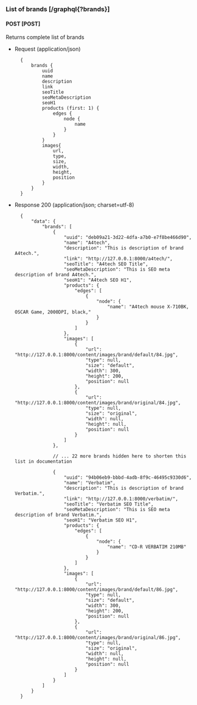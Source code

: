 ### List of brands [/graphql{?brands}]

#### POST [POST]

Returns complete list of brands

- Request (application/json)

        {
            brands {
                uuid
                name
                description
                link
                seoTitle
                seoMetaDescription
                seoH1
                products (first: 1) {
                    edges {
                        node {
                            name
                        }
                    }
                }
                images{
                    url,
                    type,
                    size,
                    width,
                    height,
                    position
                }
            }
        }

- Response 200 (application/json; charset=utf-8)

        {
            "data": {
                "brands": [
                    {
                        "uuid": "deb09a21-3d22-4dfa-a7b0-e7f8be466d90",
                        "name": "A4tech",
                        "description": "This is description of brand A4tech.",
                        "link": "http://127.0.0.1:8000/a4tech/",
                        "seoTitle": "A4tech SEO Title",
                        "seoMetaDescription": "This is SEO meta description of brand A4tech.",
                        "seoH1": "A4tech SEO H1",
                        "products": {
                            "edges": [
                                {
                                    "node": {
                                        "name": "A4tech mouse X-710BK, OSCAR Game, 2000DPI, black,"
                                    }
                                }
                            ]
                        },
                        "images": [
                            {
                                "url": "http://127.0.0.1:8000/content/images/brand/default/84.jpg",
                                "type": null,
                                "size": "default",
                                "width": 300,
                                "height": 200,
                                "position": null
                            },
                            {
                                "url": "http://127.0.0.1:8000/content/images/brand/original/84.jpg",
                                "type": null,
                                "size": "original",
                                "width": null,
                                "height": null,
                                "position": null
                            }
                        ]
                    },

                    // ... 22 more brands hidden here to shorten this list in documentation

                    {
                        "uuid": "94b06eb9-bbbd-4adb-8f9c-46495c9330d6",
                        "name": "Verbatim",
                        "description": "This is description of brand Verbatim.",
                        "link": "http://127.0.0.1:8000/verbatim/",
                        "seoTitle": "Verbatim SEO Title",
                        "seoMetaDescription": "This is SEO meta description of brand Verbatim.",
                        "seoH1": "Verbatim SEO H1",
                        "products": {
                            "edges": [
                                {
                                    "node": {
                                        "name": "CD-R VERBATIM 210MB"
                                    }
                                }
                            ]
                        },
                        "images": [
                            {
                                "url": "http://127.0.0.1:8000/content/images/brand/default/86.jpg",
                                "type": null,
                                "size": "default",
                                "width": 300,
                                "height": 200,
                                "position": null
                            },
                            {
                                "url": "http://127.0.0.1:8000/content/images/brand/original/86.jpg",
                                "type": null,
                                "size": "original",
                                "width": null,
                                "height": null,
                                "position": null
                            }
                        ]
                    }
                ]
            }
        }
